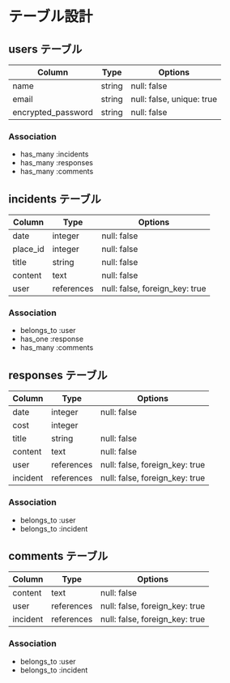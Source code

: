 # テーブル設計

## users テーブル

| Column             | Type    | Options                   |
| ------------------ | ------- | ------------------------- |
| name               | string  | null: false               |
| email              | string  | null: false, unique: true |
| encrypted_password | string  | null: false               |

### Association

- has_many :incidents
- has_many :responses
- has_many :comments

## incidents テーブル

| Column   | Type       | Options                        |
| -------- | ---------- | ------------------------------ |
| date     | integer    | null: false                    |
| place_id | integer    | null: false                    |
| title    | string     | null: false                    |
| content  | text       | null: false                    |
| user     | references | null: false, foreign_key: true |

### Association

- belongs_to :user
- has_one :response
- has_many :comments

## responses テーブル

| Column   | Type       | Options                        |
| -------- | ---------- | ------------------------------ |
| date     | integer    | null: false                    |
| cost     | integer    |                                |
| title    | string     | null: false                    |
| content  | text       | null: false                    |
| user     | references | null: false, foreign_key: true |
| incident | references | null: false, foreign_key: true |

### Association

- belongs_to :user
- belongs_to :incident

## comments テーブル

| Column   | Type       | Options                        |
| -------- | ---------- | ------------------------------ |
| content  | text       | null: false                    |
| user     | references | null: false, foreign_key: true |
| incident | references | null: false, foreign_key: true |

### Association

- belongs_to :user
- belongs_to :incident